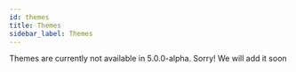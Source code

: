 ```yaml
---
id: themes
title: Themes
sidebar_label: Themes
---
```


Themes are currently not available in 5.0.0-alpha. Sorry! We will add it soon
